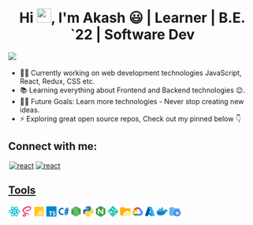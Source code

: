 <h1 align="center">Hi <img src="https://github.com/TheDudeThatCode/TheDudeThatCode/blob/master/Assets/Hi.gif" height="29px" width="29px" />, I'm Akash 😃 | Learner | B.E. `22 | Software Dev </h1>

![](https://github.com/amandewatnitrr/amandewatnitrr/blob/main/header_.png)


- 👨‍💻 Currently working on web development technologies JavaScript, React, Redux, CSS etc.
- 📚 Learning everything about Frontend and Backend technologies 😉.
- 💪🏼 Future Goals: Learn more technologies - Never stop creating new ideas.
- ⚡ Exploring great open source repos, Check out my pinned below 👇

## Connect with me:
<p align="left">

<a  href="https://www.linkedin.com/in/aman-akash/"><img style="margin-left:2px" src="https://raw.githubusercontent.com/gilbarbara/logos/master/logos/linkedin-icon.svg" alt="react" width="35" height="25" /></a>
<a  href="mailto:sir.akashaman@gmail.com"><img src="https://raw.githubusercontent.com/gilbarbara/logos/master/logos/google-gmail.svg" alt="react" width="28" height="25" />
</p>

## Tools

<p style="display: flex">
<img src="https://raw.githubusercontent.com/PKief/vscode-material-icon-theme/main/icons/react.svg" alt="react" width="25" height="25" />
  
<img src="https://raw.githubusercontent.com/PKief/vscode-material-icon-theme/main/icons/sass.svg" alt="sass" width="25" height="25" />
<img src="https://raw.githubusercontent.com/PKief/vscode-material-icon-theme/main/icons/javascript.svg" alt="javascript" width="25" height="25" />
<img src="https://raw.githubusercontent.com/PKief/vscode-material-icon-theme/main/icons/typescript.svg" alt="typescript" width="25" height="25" />
<img src="https://raw.githubusercontent.com/PKief/vscode-material-icon-theme/main/icons/csharp.svg" alt=".NET" width="25" height="25" />
<img src="https://raw.githubusercontent.com/PKief/vscode-material-icon-theme/main/icons/nodejs_alt.svg" alt="nodejs" width="25" height="25" />
<img src="https://raw.githubusercontent.com/PKief/vscode-material-icon-theme/main/icons/python.svg" alt="python" width="25" height="25" />
<img src="https://raw.githubusercontent.com/PKief/vscode-material-icon-theme/main/icons/nginx.svg" alt="nginx" width="25" height="25" />
<img src="https://raw.githubusercontent.com/PKief/vscode-material-icon-theme/main/icons/netlify.svg" alt="netlify" width="25" height="25" />
<img src="https://raw.githubusercontent.com/PKief/vscode-material-icon-theme/main/icons/folder-aws.svg" alt="aws" width="25" height="25" />
<img src="https://raw.githubusercontent.com/PKief/vscode-material-icon-theme/main/icons/gcp.svg" alt="gcp" width="25" height="25" />
<img src="https://raw.githubusercontent.com/PKief/vscode-material-icon-theme/main/icons/azure.svg" alt="azure" width="25" height="25" />
<img src="https://raw.githubusercontent.com/PKief/vscode-material-icon-theme/main/icons/docker.svg" alt="Docker" width="25" height="25" />
<img src="https://raw.githubusercontent.com/PKief/vscode-material-icon-theme/main/icons/folder-kubernetes.svg" alt="Kubernetes" width="25" height="25" />
</p>

<br>



